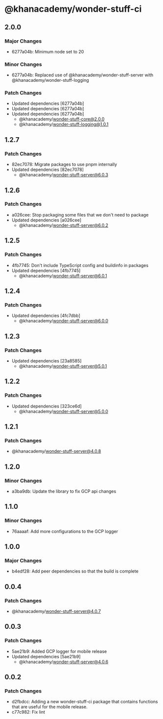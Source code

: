 # @khanacademy/wonder-stuff-ci

## 2.0.0

### Major Changes

-   6277a04b: Minimum node set to 20

### Minor Changes

-   6277a04b: Replaced use of @khanacademy/wonder-stuff-server with @khanacademy/wonder-stuff-logging

### Patch Changes

-   Updated dependencies [6277a04b]
-   Updated dependencies [6277a04b]
-   Updated dependencies [6277a04b]
    -   @khanacademy/wonder-stuff-core@2.0.0
    -   @khanacademy/wonder-stuff-logging@1.0.1

## 1.2.7

### Patch Changes

-   82ec7078: Migrate packages to use pnpm internally
-   Updated dependencies [82ec7078]
    -   @khanacademy/wonder-stuff-server@6.0.3

## 1.2.6

### Patch Changes

-   a026cee: Stop packaging some files that we don't need to package
-   Updated dependencies [a026cee]
    -   @khanacademy/wonder-stuff-server@6.0.2

## 1.2.5

### Patch Changes

-   4fb7745: Don't include TypeScript config and buildinfo in packages
-   Updated dependencies [4fb7745]
    -   @khanacademy/wonder-stuff-server@6.0.1

## 1.2.4

### Patch Changes

-   Updated dependencies [4fc7dbb]
    -   @khanacademy/wonder-stuff-server@6.0.0

## 1.2.3

### Patch Changes

-   Updated dependencies [23a8585]
    -   @khanacademy/wonder-stuff-server@5.0.1

## 1.2.2

### Patch Changes

-   Updated dependencies [323ce6d]
    -   @khanacademy/wonder-stuff-server@5.0.0

## 1.2.1

### Patch Changes

-   @khanacademy/wonder-stuff-server@4.0.8

## 1.2.0

### Minor Changes

-   a3ba9db: Update the library to fix GCP api changes

## 1.1.0

### Minor Changes

-   76aaaaf: Add more configurations to the GCP logger

## 1.0.0

### Major Changes

-   b4edf28: Add peer dependencies so that the build is complete

## 0.0.4

### Patch Changes

-   @khanacademy/wonder-stuff-server@4.0.7

## 0.0.3

### Patch Changes

-   5ae21b9: Added GCP logger for mobile release
-   Updated dependencies [5ae21b9]
    -   @khanacademy/wonder-stuff-server@4.0.6

## 0.0.2

### Patch Changes

-   d2fbdcc: Adding a new wonder-stuff-ci package that contains functions that are useful for the mobile release.
-   c77c982: Fix lint
